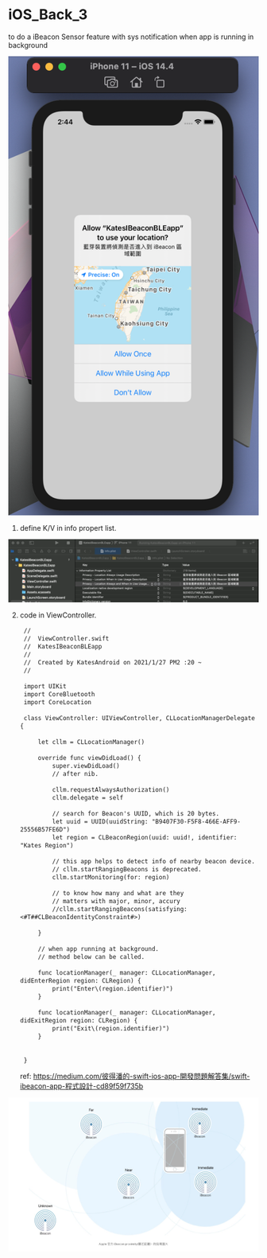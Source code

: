 # iOS_Back_3
to do a iBeacon Sensor feature with sys notification when app is running in background


  ![](https://raw.githubusercontent.com/QueenieCplusplus/iOS_Back_3/main/thumbnail.png)


1. define K/V in info propert list.

  ![](https://raw.githubusercontent.com/QueenieCplusplus/iOS_Back_3/main/info_property_list.png)


2. code in ViewController.


        //
        //  ViewController.swift
        //  KatesIBeaconBLEapp
        //
        //  Created by KatesAndroid on 2021/1/27 PM2 :20 ~
        //

        import UIKit
        import CoreBluetooth
        import CoreLocation

        class ViewController: UIViewController, CLLocationManagerDelegate {

            let cllm = CLLocationManager()

            override func viewDidLoad() {
                super.viewDidLoad()
                // after nib.

                cllm.requestAlwaysAuthorization()
                cllm.delegate = self

                // search for Beacon's UUID, which is 20 bytes.
                let uuid = UUID(uuidString: "B9407F30-F5F8-466E-AFF9-25556B57FE6D")
                let region = CLBeaconRegion(uuid: uuid!, identifier: "Kates Region")

                // this app helps to detect info of nearby beacon device.
                // cllm.startRangingBeacons is deprecated.
                cllm.startMonitoring(for: region)

                // to know how many and what are they
                // matters with major, minor, accury
                //cllm.startRangingBeacons(satisfying: <#T##CLBeaconIdentityConstraint#>)

            }

            // when app running at background.
            // method below can be called.

            func locationManager(_ manager: CLLocationManager, didEnterRegion region: CLRegion) {
                print("Enter\(region.identifier)")
            }

            func locationManager(_ manager: CLLocationManager, didExitRegion region: CLRegion) {
                print("Exit\(region.identifier)")
            }


        }
        
      ref: https://medium.com/彼得潘的-swift-ios-app-開發問題解答集/swift-ibeacon-app-程式設計-cd89f59f735b


![](https://raw.githubusercontent.com/QueenieCplusplus/iOS_Back_3/main/iBeacon.png)

